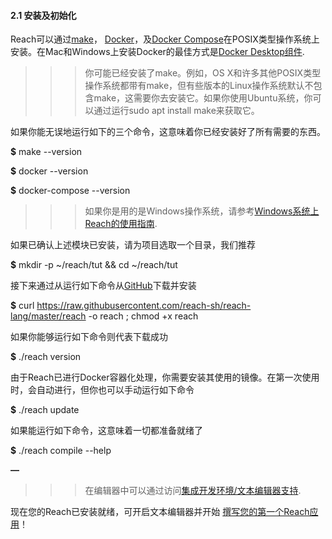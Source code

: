 #### 2.1 安装及初始化

Reach可以通过[make](https://en.wikipedia.org/wiki/Make_(software))， [Docker](https://www.docker.com/get-started)，及[Docker Compose](https://docs.docker.com/compose/install/)在POSIX类型操作系统上安装。在Mac和Windows上安装Docker的最佳方式是[Docker Desktop组件](https://www.docker.com/products/docker-desktop).

> > > 你可能已经安装了make。例如，OS X和许多其他POSIX类型操作系统都带有make，但有些版本的Linux操作系统默认不包含make，这需要你去安装它。如果你使用Ubuntu系统，你可以通过运行sudo apt install make来获取它。

如果你能无误地运行如下的三个命令，这意味着你已经安装好了所有需要的东西。



 **$** make --version

 **$** docker --version

 **$** docker-compose --version



> > > 如果你是用的是Windows操作系统，请参考[Windows系统上Reach的使用指南](https://docs.reach.sh/guide-windows.html).

如果已确认上述模块已安装，请为项目选取一个目录，我们推荐

 **$** mkdir -p ~/reach/tut && cd ~/reach/tut

接下来通过从运行如下命令从[GitHub](https://github.com/reach-sh/reach-lang)下载并安装

 **$** curl https://raw.githubusercontent.com/reach-sh/reach-lang/master/reach -o reach ; chmod +x reach

如果你能够运行如下命令则代表下载成功

 **$** ./reach version

由于Reach已进行Docker容器化处理，你需要安装其使用的镜像。在第一次使用时，会自动进行，但你也可以手动运行如下命令

 **$** ./reach update

如果能运行如下命令，这意味着一切都准备就绪了

 **$** ./reach compile --help

**—**

> > > 在编辑器中可以通过访问[集成开发环境/文本编辑器支持](https://docs.reach.sh/guide-editor-support.html).

现在您的Reach已安装就绪，可开启文本编辑器并开始 [撰写您的第一个Reach应用](https://docs.reach.sh/tut-1.html)！

